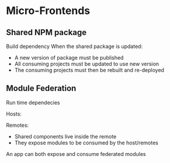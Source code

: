 # Micro-Frontends

## Shared NPM package

Build dependency
When the shared package is updated:

- A new version of package must be published
- All consuming projects must be updated to use new version
- The consuming projects must then be rebuilt and re-deployed

## Module Federation

Run time dependecies

Hosts:

Remotes:

- Shared components live inside the remote
- They expose modules to be consumed by the host/remotes

An app can both expose and consume federated modules
